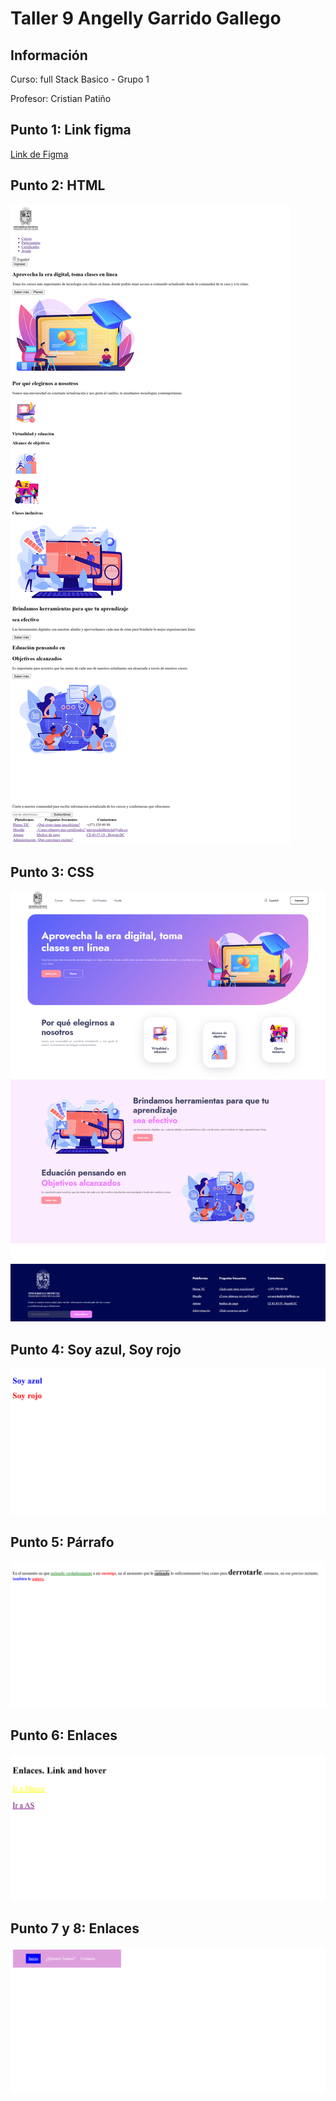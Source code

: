 <h1>Taller 9 Angelly Garrido Gallego</h1>

<h2> Información</h2>

<p>Curso: full Stack Basico - Grupo 1</p>
<p>Profesor: Cristian Patiño</p>

<h2> Punto 1: Link figma</h2>

<a href="https://www.figma.com/file/yR4GczimRmo6RArjQhjfJn/Figma-Project-Angelly?type=design&node-id=0%3A1&mode=design&t=lFM1ZAmxqLs8RpL2-1" target="_blank">Link de Figma</a>

<h2>Punto 2: HTML</h2>
<img src="./public/images/html.png" alt="html">
<h2>Punto 3: CSS </h2>
<img src="./public/images/css.png" alt="css">
<h2>Punto 4: Soy azul, Soy rojo</h2>
<img src="./public/images/punto4.png" alt="punto4">
<h2>Punto 5: Párrafo</h2>
<img src="./public/images/punto5.png" alt="punto5">
<h2>Punto 6: Enlaces</h2>
<img src="./public/images/punto6.png" alt="punto6">
<h2>Punto 7 y 8: Enlaces</h2>
<img src="./public/images/punto7y8.png" alt="punto7y8">
